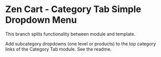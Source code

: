 # Zen Cart - Category Tab Simple Dropdown Menu

This branch splits functionality between module and template.

Add subcategory dropdowns (one level or products) to the top category links of the Category Tab module.
See the readme.

